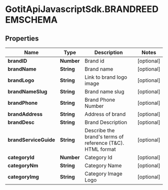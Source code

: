 # GotitApiJavascriptSdk.BRANDREEDEMSCHEMA

## Properties

Name | Type | Description | Notes
------------ | ------------- | ------------- | -------------
**brandID** | **Number** | Brand id | [optional] 
**brandName** | **String** | Brand name | [optional] 
**brandLogo** | **String** | Link to brand logo image | [optional] 
**brandNameSlug** | **String** | Brand name slug | [optional] 
**brandPhone** | **String** | Brand Phone Number | [optional] 
**brandAddress** | **String** | Address of brand | [optional] 
**brandDesc** | **String** | Brand Description | [optional] 
**brandServiceGuide** | **String** | Describe the brand&#39;s terms of reference (T&amp;C). HTML format | [optional] 
**categoryId** | **Number** | Category Id | [optional] 
**categoryNm** | **String** | Category Name | [optional] 
**categoryImg** | **String** | Category Image Logo | [optional] 


